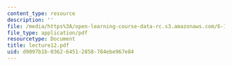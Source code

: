 ```yaml
---
content_type: resource
description: ''
file: /media/https%3A/open-learning-course-data-rc.s3.amazonaws.com/6-152j-micro-nano-processing-technology-fall-2005/d9097b1b036264512858784ebe967e84_lecture12.pdf
file_type: application/pdf
resourcetype: Document
title: lecture12.pdf
uid: d9097b1b-0362-6451-2858-784ebe967e84
---
```


